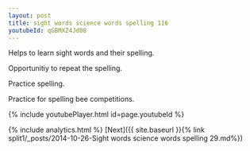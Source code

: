 ```yaml
---
layout: post
title: sight words science words spelling 116
youtubeId: qGBMXZ4Jd08
---
```

 
 
Helps to learn sight words and their spelling.

Opportunitiy to repeat the spelling. 

Practice spelling. 
 
Practice for spelling bee competitions. 
 
{% include youtubePlayer.html id=page.youtubeId %}
 
 
{% include analytics.html %} 
[Next]({{ site.baseurl }}{% link  split1/_posts/2014-10-26-Sight words science words spelling 29.md%})
 
